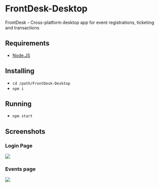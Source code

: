 # FrontDesk-Desktop
FrontDesk - Cross-platform desktop app for event registrations, ticketing and transactions

## Requirements
 - [Node.JS](https://nodejs.org/en/)

## Installing
 - `cd /path/FrontDesk-Desktop`
 - `npm i`

 ## Running
 - `npm start`

## Screenshots
<h3>Login Page</h3>
 <image src ="screenshots/ss0.png">
 <br>
<h3>Events page</h3>
 <image src ="screenshots/ss1.png">
